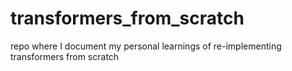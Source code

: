 # transformers_from_scratch
repo where I document my personal learnings of re-implementing transformers from scratch

